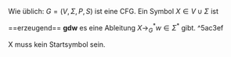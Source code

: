 Wie üblich: $G=(V, \Sigma, P, S)$ ist eine CFG.
Ein Symbol $X \in V \cup \Sigma$ ist

==erzeugend== **gdw** es eine Ableitung $X \rightarrow_G^* w \in \Sigma^*$ gibt. ^5ac3ef

X muss kein Startsymbol sein.

